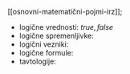 [[osnovni-matematični-pojmi-irz]];

- logične vrednosti: $true, false$
- logične spremenljivke:
- logični vezniki:
- logične formule:
- tavtologije: